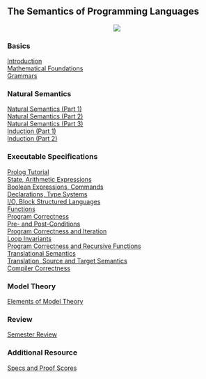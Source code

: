 ## The Semantics of Programming Languages

<center>
<img src="https://lutzhamel.github.io/CSC501/notes/images/hokusai-fuji.jpg">
</center>


### Basics

[Introduction](https://lutzhamel.github.io/CSC501/notes/csc501-ln001.pdf)<br>
[Mathematical Foundations](https://lutzhamel.github.io/CSC501/notes/csc501-ln001a.pdf)<br>
[Grammars](https://lutzhamel.github.io/CSC501/notes/csc501-ln003.pdf)<br>

### Natural Semantics

[Natural Semantics (Part 1)](https://lutzhamel.github.io/CSC501/notes/csc501-ln004.pdf)<br>
[Natural Semantics (Part 2)](https://lutzhamel.github.io/CSC501/notes/csc501-ln005.pdf)<br>
[Natural Semantics (Part 3)](https://lutzhamel.github.io/CSC501/notes/csc501-ln006.pdf)<br>
[Induction (Part 1)](https://lutzhamel.github.io/CSC501/notes/csc501-ln007.pdf)<br>
[Induction (Part 2)](https://lutzhamel.github.io/CSC501/notes/csc501-ln008.pdf)<br>

### Executable Specifications

[Prolog Tutorial](https://lutzhamel.github.io/CSC501/notes/prolog-tutorial.pdf)<br>
[State, Arithmetic Expressions](https://lutzhamel.github.io/CSC501/notes/csc501-ln009.pdf)<br>
[Boolean Expressions, Commands](https://lutzhamel.github.io/CSC501/notes/csc501-ln010.pdf)<br>
[Declarations, Type Systems](https://lutzhamel.github.io/CSC501/notes/csc501-ln011.pdf)<br>
[I/O, Block Structured Languages](https://lutzhamel.github.io/CSC501/notes/csc501-ln012.pdf)<br>
[Functions](https://lutzhamel.github.io/CSC501/notes/csc501-ln013.pdf)<br>
[Program Correctness](https://lutzhamel.github.io/CSC501/notes/csc501-ln014.pdf)<br>
[Pre- and Post-Conditions](https://lutzhamel.github.io/CSC501/notes/csc501-ln015.pdf)<br>
[Program Correctness and Iteration](https://lutzhamel.github.io/CSC501/notes/csc501-ln016.pdf)<br>
[Loop Invariants](https://lutzhamel.github.io/CSC501/notes/csc501-ln017.pdf)<br>
[Program Correctness and Recursive Functions](https://lutzhamel.github.io/CSC501/notes/csc501-ln018.pdf)<br>
[Translational Semantics](https://lutzhamel.github.io/CSC501/notes/csc501-ln019.pdf)<br>
[Translation, Source and Target Semantics](https://lutzhamel.github.io/CSC501/notes/csc501-ln020.pdf)<br>
[Compiler Correctness](https://lutzhamel.github.io/CSC501/notes/csc501-ln021.pdf)<br>

### Model Theory

[Elements of Model Theory](https://lutzhamel.github.io/CSC501/notes/csc501-ln022.pdf)<br>

### Review

[Semester Review](https://lutzhamel.github.io/CSC501/notes/semester-review.pdf)<br>

### Additional Resource

[Specs and Proof Scores](specs)


